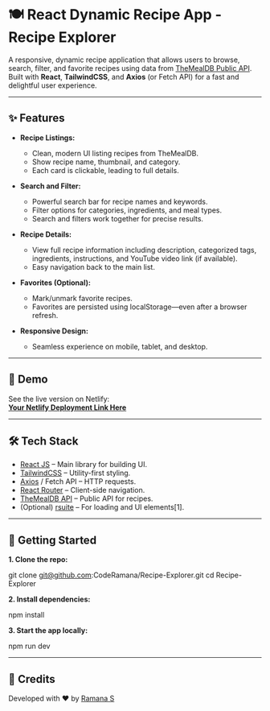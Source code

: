 # 🍽️ React Dynamic Recipe App - Recipe Explorer

A responsive, dynamic recipe application that allows users to browse, search, filter, and favorite recipes using data from [TheMealDB Public API](https://www.themealdb.com/api.php). Built with **React**, **TailwindCSS**, and **Axios** (or Fetch API) for a fast and delightful user experience.

---

## ✨ Features

- **Recipe Listings:**  
  - Clean, modern UI listing recipes from TheMealDB.
  - Show recipe name, thumbnail, and category.
  - Each card is clickable, leading to full details.

- **Search and Filter:**
  - Powerful search bar for recipe names and keywords.
  - Filter options for categories, ingredients, and meal types.
  - Search and filters work together for precise results.

- **Recipe Details:**
  - View full recipe information including description, categorized tags, ingredients, instructions, and YouTube video link (if available).
  - Easy navigation back to the main list.

- **Favorites (Optional):**
  - Mark/unmark favorite recipes.
  - Favorites are persisted using localStorage—even after a browser refresh.

- **Responsive Design:**
  - Seamless experience on mobile, tablet, and desktop.

---

## 🚀 Demo

See the live version on Netlify:  
**[Your Netlify Deployment Link Here](https://recipeexplorerwebs.netlify.app/)**

---

## 🛠️ Tech Stack

- [React JS](https://reactjs.org/) – Main library for building UI.
- [TailwindCSS](https://tailwindcss.com/) – Utility-first styling.
- [Axios](https://axios-http.com/) / Fetch API – HTTP requests.
- [React Router](https://reactrouter.com/) – Client-side navigation.
- [TheMealDB API](https://www.themealdb.com/api.php) – Public API for recipes.
- (Optional) [rsuite](https://rsuitejs.com/) – For loading and UI elements[1].

---

## 📝 Getting Started

**1. Clone the repo:**

git clone git@github.com:CodeRamana/Recipe-Explorer.git
cd Recipe-Explorer

**2. Install dependencies:**

npm install

**3. Start the app locally:**

npm run dev

---

## 🙌 Credits

Developed with ❤️ by [Ramana S](https://github.com/CodeRamana)
